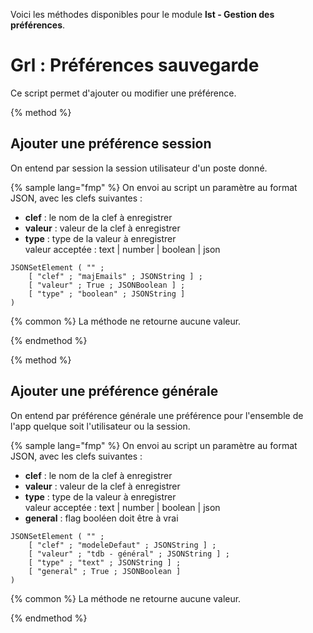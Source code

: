 Voici les méthodes disponibles pour le module **lst - Gestion des préférences**.

# Grl : Préférences sauvegarde

Ce script permet d'ajouter ou modifier une préférence.

{% method %}
## Ajouter une préférence session

On entend par session la session utilisateur d'un poste donné.

{% sample lang="fmp" %}
On envoi au script un paramètre au format JSON, avec les clefs suivantes :
- **clef** : le nom de la clef à enregistrer
- **valeur** : valeur de la clef à enregistrer
- **type** : type de la valeur à enregistrer <br>valeur acceptée : text | number | boolean | json

```fmp
JSONSetElement ( "" ;	[ "clef" ; "majEmails" ; JSONString ] ;	[ "valeur" ; True ; JSONBoolean ] ;	[ "type" ; "boolean" ; JSONString ] )
```

{% common %}
La méthode ne retourne aucune valeur.

{% endmethod %}

{% method %}
## Ajouter une préférence générale

On entend par préférence générale une préférence pour l'ensemble de l'app quelque soit l'utilisateur ou la session.

{% sample lang="fmp" %}
On envoi au script un paramètre au format JSON, avec les clefs suivantes :
- **clef** : le nom de la clef à enregistrer
- **valeur** : valeur de la clef à enregistrer
- **type** : type de la valeur à enregistrer <br>valeur acceptée : text | number | boolean | json
- **general** : flag booléen doit être à vrai

```fmp
JSONSetElement ( "" ;	[ "clef" ; "modeleDefaut" ; JSONString ] ;	[ "valeur" ; "tdb - général" ; JSONString ] ;	[ "type" ; "text" ; JSONString ] ;	[ "general" ; True ; JSONBoolean ])
```

{% common %}
La méthode ne retourne aucune valeur.

{% endmethod %}

